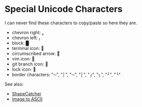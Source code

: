 # Special Unicode Characters

I can never find these characters to copy/paste so here they are.

- chevron right: 
- chevron left: 
- block: █
- terminal icon: 
- circumscribed arrow: 
- vim icon: 
- git branch icon: 
- lock icon: 
- border characters: "─", "│", "─", "│", "╭", "╮", "╯", "╰"

See also:

- [ShapeCatcher](https://shapecatcher.com)
- [Image to ASCII](https://505e06b2.github.io/Image-to-Braille/)
